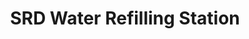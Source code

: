 ---
title: "SRD Water Refilling Station"
url: /mati-city/srd-water-refilling-station/
shop: Wasser
---